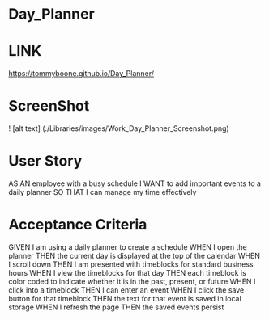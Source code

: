 # Day_Planner
# LINK
https://tommyboone.github.io/Day_Planner/

# ScreenShot
! [alt text] (./Libraries/images/Work_Day_Planner_Screenshot.png)

# User Story
AS AN employee with a busy schedule
I WANT to add important events to a daily planner
SO THAT I can manage my time effectively


# Acceptance Criteria
 GIVEN I am using a daily planner to create a schedule
 WHEN I open the planner
 THEN the current day is displayed at the top of the calendar
 WHEN I scroll down
 THEN I am presented with timeblocks for standard business hours
 WHEN I view the timeblocks for that day
 THEN each timeblock is color coded to indicate whether it is in the past, present, or future
 WHEN I click into a timeblock
 THEN I can enter an event
 WHEN I click the save button for that timeblock
 THEN the text for that event is saved in local storage
 WHEN I refresh the page
 THEN the saved events persist
